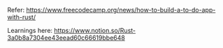 Refer: https://www.freecodecamp.org/news/how-to-build-a-to-do-app-with-rust/

Learnings here: https://www.notion.so/Rust-3a0b8a7304ee43eead60c66619bbe648
